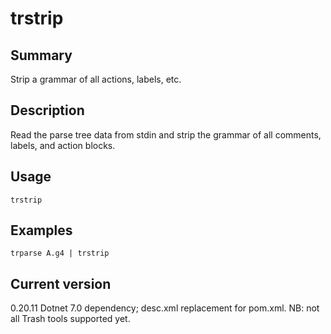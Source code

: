 # trstrip

## Summary

Strip a grammar of all actions, labels, etc.

## Description

Read the parse tree data from stdin and strip the grammar
of all comments, labels, and action blocks.

## Usage

    trstrip

## Examples

    trparse A.g4 | trstrip

## Current version

0.20.11 Dotnet 7.0 dependency; desc.xml replacement for pom.xml. NB: not all Trash tools supported yet.
